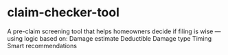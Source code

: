 # claim-checker-tool
A pre-claim screening tool that helps homeowners decide if filing is wise — using logic based on:  Damage estimate  Deductible  Damage type  Timing  Smart recommendations
